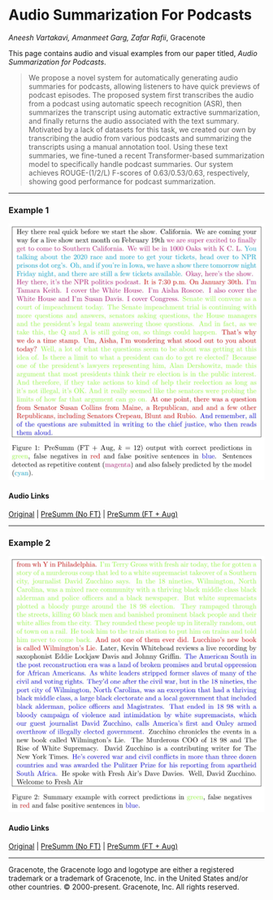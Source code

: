 # Audio Summarization For Podcasts

_Aneesh Vartakavi, Amanmeet Garg, Zafar Rafii_, Gracenote

This page contains audio and visual examples from our paper titled, *Audio Summarization for Podcasts*.

> We propose a novel system for automatically generating audio summaries for podcasts, allowing listeners to have quick previews of podcast episodes. The proposed system first transcribes the audio from a podcast using automatic speech recognition (ASR), then summarizes the transcript using automatic extractive summarization, and finally returns the audio associated with the text summary. Motivated by a lack of datasets for this task, we created our own by transcribing the audio from various podcasts and summarizing the transcripts using a manual annotation tool. Using these text summaries, we fine-tuned a recent Transformer-based summarization model to specifically handle podcast summaries. Our system achieves ROUGE-(1/2/L) F-scores of 0.63/0.53/0.63, respectively, showing good performance for podcast summarization.

---
### Example 1

![Figure 1](./images/PodSumm_fig1.jpg?raw=True)
#### Audio Links
[Original](https://play.podtrac.com/npr-510310/edge1.pod.npr.org/anon.npr-podcasts/podcast/npr/nprpolitics/2020/01/20200130_nprpolitics_20200130_nprpolitics-ca318b72-e2a9-42dd-9b98-70028b39a35b.mp3?awCollectionId=510310&awEpisodeId=801452169&orgId=1&topicId=1014&d=911&p=510310&story=801452169&t=podcast&e=801452169&size=14545583&ft=pod&f=510310) |
[PreSumm (No FT)](https://drive.google.com/file/d/1tK6sxRImlCVgFHTN5fCAHkzjmno6NXwT/view?usp=sharing) |
[PreSumm (FT + Aug)](https://drive.google.com/file/d/1U7lBU7QxDaksKja3H4sONAzzFTKnLopb/view?usp=sharing)

---
### Example 2

![Figure 2](./images/PodSumm_fig2.jpg?raw=True)
#### Audio Links
[Original](https://play.podtrac.com/npr-381444908/edge1.pod.npr.org/anon.npr-podcasts/podcast/npr/fa/2020/01/20200113_fa_fapodmon_1-a590d6f4-c9da-4031-b692-f2b85aac503f.mp3?awCollectionId=381444908&awEpisodeId=795906807&orgId=1&d=2980&p=381444908&story=795906807&t=podcast&e=795906807&size=47585744&ft=pod&f=381444908) |
[PreSumm (No FT)](https://drive.google.com/file/d/1w49goH3rBR0uEIORGM9zC1BJGwznAcfB/view?usp=sharing) |
[PreSumm (FT + Aug)](https://drive.google.com/file/d/1lPCRVotntxr-WeDsnBU2gH1PezPM904z/view?usp=sharing)

---
Gracenote, the Gracenote logo and logotype are either a registered trademark or a trademark of Gracenote, Inc. in the United States and/or other countries. © 2000-present. Gracenote, Inc. All rights reserved.  
